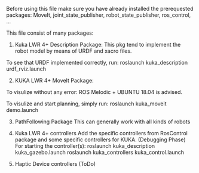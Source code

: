 Before using this file make sure you have already installed the prerequested packages:
MoveIt, joint_state_publisher, robot_state_publisher, ros_control, ... 

This file consist of many packages:

1. Kuka LWR 4+ Description Package:
This pkg tend to implement the robot model by means of URDF and xacro files. 

To see that URDF implemented correctly, run:
roslaunch kuka_description urdf_rviz.launch

2. KUKA LWR 4+ MoveIt Package:

To visulize without any error:
ROS Melodic + UBUNTU 18.04 is advised.

To visulize and start planning, simply run:
roslaunch kuka_moveit demo.launch

3. PathFollowing Package 
This can generally work with all kinds of robots

4. Kuka LWR 4+ controllers
Add the specific controllers from RosControl package and some specific controllers for KUKA. (Debugging Phase)
For starting the controller(s):
roslaunch kuka_description kuka_gazebo.launch
roslaunch kuka_controllers kuka_control.launch

5. Haptic Device controllers (ToDo)
